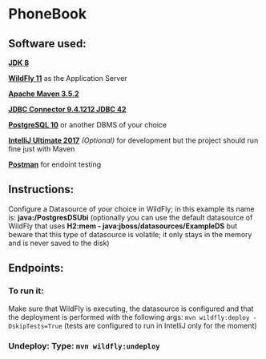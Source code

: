 # PhoneBook

## Software used:

**[JDK 8](http://www.oracle.com/technetwork/pt/java/javase/downloads/jdk8-downloads-2133151.html)**

**[WildFly 11](http://wildfly.org/downloads/)** as the Application Server 

**[Apache Maven 3.5.2](https://maven.apache.org/download.cgi)** 

**[JDBC Connector 9.4.1212 JDBC 42](https://jdbc.postgresql.org/download.html)**

**[PostgreSQL 10](https://www.postgresql.org/download/)** or another DBMS of your choice

**[IntelliJ Ultimate 2017](https://www.jetbrains.com/idea/download/)**  *(Optional)*  for development but the project should run fine just with Maven

**[Postman](https://www.getpostman.com/)** for endoint testing

## Instructions:

Configure a Datasource of your choice in WildFly; in this example its name is: **java:/PostgresDSUbi**
(optionally you can use the default datasource of WildFly that uses **H2:mem - java:jboss/datasources/ExampleDS** but beware that this type of datasource is volatile; it only stays in the memory and is never saved to the disk)

## Endpoints:

### To run it:

Make sure that WildFly is executing, the datasource is configured and that the deployment is performed with the following args: `mvn wildfly:deploy -DskipTests=True` (tests are configured to run in IntelliJ only for the moment)

### Undeploy: Type:  `mvn wildfly:undeploy`
